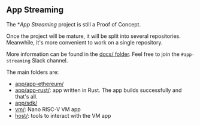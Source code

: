 ## App Streaming

The **App Streaming* project is still a Proof of Concept.

Once the project will be mature, it will be split into several repositories. Meanwhile, it's more convenient to work on a single repository.

More information can be found in the [docs/ folder](docs/). Feel free to join the `#app-streaming` Slack channel.

The main folders are:

- [app/app-ethereum/](app/app-ethereum/)
- [app/app-rust/](app/app-rust/): app written in Rust. The app builds successfully and that's all.
- [app/sdk/](app/sdk/)
- [vm/](vm/): Nano RISC-V VM app
- [host/](host/): tools to interact with the VM app
